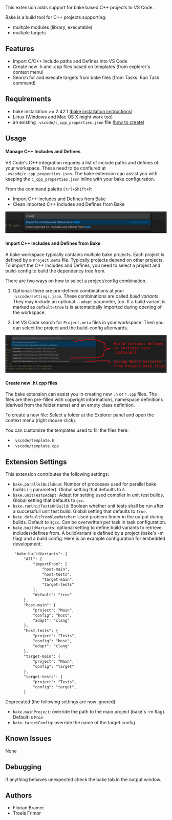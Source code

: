 This extension adds support for bake based C++ projects to VS Code.

Bake is a build tool for C++ projects supporting:
- multiple modules (library, executable)
- multiple targets

## Features

- Import C/C++ Include paths and Defines into VS Code
- Create new .h and .cpp files based on templates (from explorer's context menu)
- Search for and execute targets from bake files (from Tasks: Run Task command)

## Requirements

- bake installation >= 2.42.1 ([bake installation instructions](https://esrlabs.github.io/bake/install/install_bake.html#how-to-install-bake))
- Linux (Windows and Mac OS X might work too)
- an existing `.vscode/c_cpp_properties.json` file ([how to create](https://code.visualstudio.com/docs/languages/cpp#_intellisense))

## Usage

#### Manage C++ Includes and Defines

VS Code's C++ integration requires a list of include paths and
defines of your workspace. These need to be confiured at `.vscode/c_cpp_properties.json`. The bake extension can assist
you with keeping the `c_cpp_properties.json` inline with your
bake configuration.

From the command palette `Ctrl+Shift+P`:
- Import C++ Includes and Defines from Bake
- Clean imported C++ Includes and Defines from Bake

![](commands.png)

#### Import C++ Includes and Defines from Bake

A bake workspace typically contains multiple bake projects. Each project is
defined by a `Project.meta` file. Typically projects depend on other projects. To import the C++ Includes and Defines, you need to select
a project and build-config to build the dependency tree from.

There are two ways on how to select a project/config combination.

1) Optional: there are pre-defined combinations at your `.vscode/settings.json`. These
combinations are called *build variants*. They may include an optional `--adapt`
parameter, too. If a build variant is marked as `default=true` is is automatically imported during opening of the workspace. 

2) Let VS Code search for `Project.meta` files in your workspace. Then you can select the project and the build-config afterwards.

![](build-variant-selection.png)

#### Create new .h/.cpp files

The bake extension can assist you in creating new `.h` or `*.cpp` files. The files are then pre-filled with copyright informations, namespace definitions (derived from the folder name) and an empty class definition.

To create a new file: Select a folder at the Explorer panel and open the context menu (right mouse click).

You can customize the templates used to fill the files here:
- `.vscode/template.h`
- `.vscode/template.cpp`


## Extension Settings

This extension contributes the following settings:
* `bake.parallelBuildNum`: Number of processes used for parallel bake builds (-j parameter). Global setting that defaults to `8`.
* `bake.unitTestsAdapt`: Adapt for setting used compiler in unit test builds. Global setting that defaults to  `gcc`.
* `bake.runUnitTestsOnBuild`: Boolean whether unit tests shall be run after a successfull unit test build. Global setting that defaults to `true`.
* `bake.defaultPromblemMatcher`: Used problem finder in the output during builds. Default to `$gcc`. Can be overwritten per task in task configuration.
* `bake.buildVariants`: optional setting to define build variants to retrieve includes/defines from. A buildVariant is defined by a project (bake's -m flag) and a build config. Here is an example configuration for embedded development:

```
    "bake.buildVariants": {
        "All": {
            "importFrom": [
                "host-main",
                "host-tests",
                "target-main",
                "target-tests"
            ],
            "default": "true"
        },
        "host-main": {
            "project": "Main",
            "config": "host",
            "adapt": "clang"
        },
        "host-tests": {
            "project": "Tests",
            "config": "host",
            "adapt": "clang"
        },
        "target-main": {
            "project": "Main",
            "config": "target"
        },
        "target-tests": {
            "project": "Tests",
            "config": "target",
        }
```


Deprecated (the following settings are now ignored):
* `bake.mainProject`: override the path to the main project (bake's -m flag). Default is `Main`
* `bake.targetConfig`: override the name of the target config

## Known Issues

None

## Debugging

If anything behaves unexpected check the bake tab in the output window.

## Authors

- Florian Bramer
- Troels Frimor
